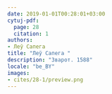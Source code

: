 ```yaml
---
date: 2019-01-01T00:28:01+03:00
cytuj-pdf:
  page: 28
  citation: 1
authors:
- Леў Сапега 
title: "Леў Сапега "
description: "3варот. 1588"
locale: "be_BY"
images:
- cites/28-1/preview.png
---
```

